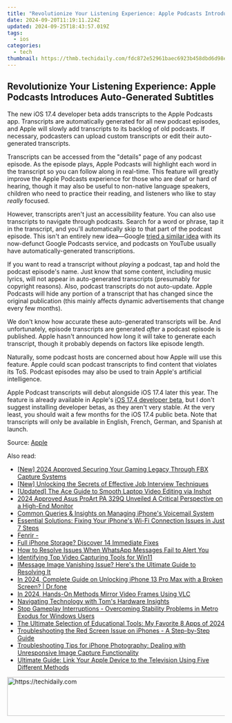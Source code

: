 ```yaml
---
title: "Revolutionize Your Listening Experience: Apple Podcasts Introduces Auto-Generated Subtitles"
date: 2024-09-20T11:19:11.224Z
updated: 2024-09-25T18:43:57.019Z
tags:
  - ios
categories:
  - tech
thumbnail: https://thmb.techidaily.com/fdc872e52961baec6923b458dbd6d98e67f3ed40f9ab2afdf7e0f1b821a0cc59.jpg
---
```


## Revolutionize Your Listening Experience: Apple Podcasts Introduces Auto-Generated Subtitles

The new iOS 17.4 developer beta adds transcripts to the Apple Podcasts app. Transcripts are automatically generated for all new podcast episodes, and Apple will slowly add transcripts to its backlog of old podcasts. If necessary, podcasters can upload custom transcripts or edit their auto-generated transcripts.

 Transcripts can be accessed from the "details" page of any podcast episode. As the episode plays, Apple Podcasts will highlight each word in the transcript so you can follow along in real-time. This feature will greatly improve the Apple Podcasts experience for those who are deaf or hard of hearing, though it may also be useful to non-native language speakers, children who need to practice their reading, and listeners who like to stay _really_ focused.

 However, transcripts aren't just an accessibility feature. You can also use transcripts to navigate through podcasts. Search for a word or phrase, tap it in the transcript, and you'll automatically skip to that part of the podcast episode. This isn't an entirely new idea—Google [tried a similar idea](https://www.androidpolice.com/2019/03/26/google-podcasts-in-episode-search-is-coming-shows-now-being-fully-transcribed/) with its now-defunct Google Podcasts service, and podcasts on YouTube usually have automatically-generated transcriptions.

 If you want to read a transcript without _playing_ a podcast, tap and hold the podcast episode's name. Just know that some content, including music lyrics, will not appear in auto-generated transcripts (presumably for copyright reasons). Also, podcast transcripts do not auto-update. Apple Podcasts will hide any portion of a transcript that has changed since the original publication (this mainly affects dynamic advertisements that change every few months).

 We don't know how accurate these auto-generated transcripts will be. And unfortunately, episode transcripts are generated _after_ a podcast episode is published. Apple hasn't announced how long it will take to generate each transcript, though it probably depends on factors like episode length.

 Naturally, some podcast hosts are concerned about how Apple will use this feature. Apple could scan podcast transcripts to find content that violates its ToS. Podcast episodes may also be used to train Apple's artificial intelligence.

 Apple Podcast transcripts will debut alongside iOS 17.4 later this year. The feature is already available in Apple's [iOS 17.4 developer beta](https://program-issues.techidaily.com/fixing-the-issue-no-available-camera-on-your-snapchat-app/), but I don't suggest installing developer betas, as they aren't very stable. At the very least, you should wait a few months for the iOS 17.4 public beta. Note that transcripts will only be available in English, French, German, and Spanish at launch.

 Source: [Apple](https://podcasters.apple.com/support/5316-transcripts-on-apple-podcasts)

<ins class="adsbygoogle"
     style="display:block"
     data-ad-format="autorelaxed"
     data-ad-client="ca-pub-7571918770474297"
     data-ad-slot="1223367746"></ins>

<ins class="adsbygoogle"
     style="display:block"
     data-ad-client="ca-pub-7571918770474297"
     data-ad-slot="8358498916"
     data-ad-format="auto"
     data-full-width-responsive="true"></ins>

<span class="atpl-alsoreadstyle">Also read:</span>
<div><ul>
<li><a href="https://video-screen-grab.techidaily.com/new-2024-approved-securing-your-gaming-legacy-through-fbx-capture-systems/"><u>[New] 2024 Approved Securing Your Gaming Legacy Through FBX Capture Systems</u></a></li>
<li><a href="https://article-helps.techidaily.com/new-unlocking-the-secrets-of-effective-job-interview-techniques/"><u>[New] Unlocking the Secrets of Effective Job Interview Techniques</u></a></li>
<li><a href="https://some-approaches.techidaily.com/updated-the-ace-guide-to-smooth-laptop-video-editing-via-inshot/"><u>[Updated] The Ace Guide to Smooth Laptop Video Editing via Inshot</u></a></li>
<li><a href="https://extra-hints.techidaily.com/2024-approved-asus-proart-pa-329q-unveiled-a-critical-perspective-on-a-high-end-monitor/"><u>2024 Approved Asus ProArt PA 329Q Unveiled A Critical Perspective on a High-End Monitor</u></a></li>
<li><a href="https://os-tips.techidaily.com/common-queries-and-insights-on-managing-iphones-voicemail-system/"><u>Common Queries & Insights on Managing iPhone's Voicemail System</u></a></li>
<li><a href="https://os-tips.techidaily.com/essential-solutions-fixing-your-iphones-wi-fi-connection-issues-in-just-7-steps/"><u>Essential Solutions: Fixing Your iPhone's Wi-Fi Connection Issues in Just 7 Steps</u></a></li>
<li><a href="https://os-tips.techidaily.com/fenrir/"><u>Fenrir -</u></a></li>
<li><a href="https://os-tips.techidaily.com/full-iphone-storage-discover-14-immediate-fixes/"><u>Full iPhone Storage? Discover 14 Immediate Fixes</u></a></li>
<li><a href="https://os-tips.techidaily.com/how-to-resolve-issues-when-whatsapp-messages-fail-to-alert-you/"><u>How to Resolve Issues When WhatsApp Messages Fail to Alert You</u></a></li>
<li><a href="https://visual-screen-recording.techidaily.com/identifying-top-video-capturing-tools-for-win11/"><u>Identifying Top Video Capturing Tools for Win11</u></a></li>
<li><a href="https://os-tips.techidaily.com/1723620251539-imessage-image-vanishing-issue-heres-the-ultimate-guide-to-resolving-it/"><u>IMessage Image Vanishing Issue? Here's the Ultimate Guide to Resolving It</u></a></li>
<li><a href="https://iphone-unlock.techidaily.com/in-2024-complete-guide-on-unlocking-iphone-13-pro-max-with-a-broken-screen-drfone-by-drfone-ios/"><u>In 2024, Complete Guide on Unlocking iPhone 13 Pro Max with a Broken Screen? | Dr.fone</u></a></li>
<li><a href="https://remote-screen-capture.techidaily.com/in-2024-hands-on-methods-mirror-video-frames-using-vlc/"><u>In 2024, Hands-On Methods Mirror Video Frames Using VLC</u></a></li>
<li><a href="https://hardware-help.techidaily.com/navigating-technology-with-toms-hardware-insights/"><u>Navigating Technology with Tom's Hardware Insights</u></a></li>
<li><a href="https://program-issues.techidaily.com/stop-gameplay-interruptions-overcoming-stability-problems-in-metro-exodus-for-windows-users/"><u>Stop Gameplay Interruptions - Overcoming Stability Problems in Metro Exodus for Windows Users</u></a></li>
<li><a href="https://techno-recovery.techidaily.com/the-ultimate-selection-of-educational-tools-my-favorite-8-apps-of-2024/"><u>The Ultimate Selection of Educational Tools: My Favorite 8 Apps of 2024</u></a></li>
<li><a href="https://os-tips.techidaily.com/troubleshooting-the-red-screen-issue-on-iphones-a-step-by-step-guide/"><u>Troubleshooting the Red Screen Issue on iPhones - A Step-by-Step Guide</u></a></li>
<li><a href="https://os-tips.techidaily.com/troubleshooting-tips-for-iphone-photography-dealing-with-unresponsive-image-capture-functionality/"><u>Troubleshooting Tips for iPhone Photography: Dealing with Unresponsive Image Capture Functionality</u></a></li>
<li><a href="https://os-tips.techidaily.com/ultimate-guide-link-your-apple-device-to-the-television-using-five-different-methods/"><u>Ultimate Guide: Link Your Apple Device to the Television Using Five Different Methods</u></a></li>
</ul></div>

<!-- affiliate ads begin -->
<a href="https://review-au.sjv.io/c/5597632/2098702/14409" target="_top" id="2098702">
  <img src="//a.impactradius-go.com/display-ad/14409-2098702" border="0" alt="https://techidaily.com" width="728" height="90"/>
</a>
<img height="0" width="0" src="https://review-au.sjv.io/i/5597632/2098702/14409" style="position:absolute;visibility:hidden;" border="0" />
<!-- affiliate ads end -->

